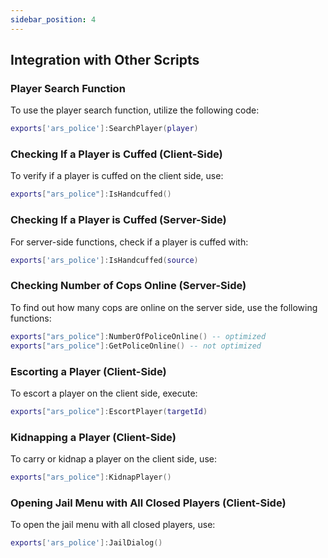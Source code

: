 ```yaml
---
sidebar_position: 4
---
```


## Integration with Other Scripts

### Player Search Function
To use the player search function, utilize the following code:

```lua
exports['ars_police']:SearchPlayer(player)
```

### Checking If a Player is Cuffed (Client-Side)
To verify if a player is cuffed on the client side, use:

```lua
exports["ars_police"]:IsHandcuffed()
```

### Checking If a Player is Cuffed (Server-Side)
For server-side functions, check if a player is cuffed with:

```lua
exports['ars_police']:IsHandcuffed(source)
```

### Checking Number of Cops Online (Server-Side)
To find out how many cops are online on the server side, use the following functions:

```lua
exports["ars_police"]:NumberOfPoliceOnline() -- optimized
exports["ars_police"]:GetPoliceOnline() -- not optimized
```

### Escorting a Player (Client-Side)
To escort a player on the client side, execute:

```lua 
exports["ars_police"]:EscortPlayer(targetId)
```

### Kidnapping a Player (Client-Side)
To carry or kidnap a player on the client side, use:

```lua
exports["ars_police"]:KidnapPlayer()
```

### Opening Jail Menu with All Closed Players (Client-Side)
To open the jail menu with all closed players, use:

```lua
exports['ars_police']:JailDialog()
```